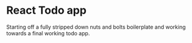 # React Todo app
Starting off a fully stripped down nuts and bolts boilerplate and working towards a final working todo app.